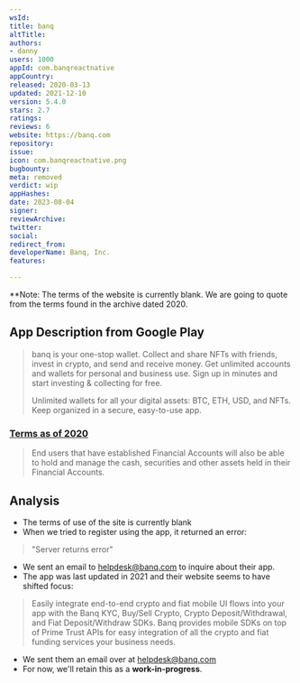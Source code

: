 ```yaml
---
wsId: 
title: banq
altTitle: 
authors:
- danny
users: 1000
appId: com.banqreactnative
appCountry: 
released: 2020-03-13
updated: 2021-12-10
version: 5.4.0
stars: 2.7
ratings: 
reviews: 6
website: https://banq.com
repository: 
issue: 
icon: com.banqreactnative.png
bugbounty: 
meta: removed
verdict: wip
appHashes: 
date: 2023-08-04
signer: 
reviewArchive: 
twitter: 
social: 
redirect_from: 
developerName: Banq, Inc.
features: 

---
```


**Note: The terms of the website is currently blank. We are going to quote from the terms found in the archive dated 2020.

## App Description from Google Play 

> banq is your one-stop wallet. Collect and share NFTs with friends, invest in crypto, and send and receive money. Get unlimited accounts and wallets for personal and business use. Sign up in minutes and start investing & collecting for free.
> 
> Unlimited wallets for all your digital assets: BTC, ETH, USD, and NFTs. Keep organized in a secure, easy-to-use app.

### [Terms as of 2020](https://web.archive.org/web/20210117152046/https://banq.com/termsofuse/) 

> End users that have established Financial Accounts will also be able to hold and manage the cash, securities and other assets held in their Financial Accounts.

## Analysis 

- The terms of use of the site is currently blank 
- When we tried to register using the app, it returned an error: 

> "Server returns error"

- We sent an email to helpdesk@banq.com to inquire about their app. 
- The app was last updated in 2021 and their website seems to have shifted focus:

> Easily integrate end-to-end crypto and fiat mobile UI flows into your app with the Banq KYC, Buy/Sell Crypto, Crypto Deposit/Withdrawal, and Fiat Deposit/Withdraw SDKs. Banq provides mobile SDKs on top of Prime Trust APIs for easy integration of all the crypto and fiat funding services your business needs.

- We sent them an email over at helpdesk@banq.com
- For now, we'll retain this as a **work-in-progress**. 

